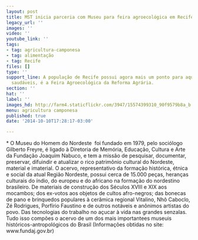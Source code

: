 ```yaml
---
layout: post
title: MST inicia parceria com Museu para feira agroecológica em Recife
legacy_url: ''
images: ''
video: ''
youtube_link: ''
tags:
- tag: agricultura-camponesa
- tag: alimentação
- tag: Recife
files: []
type: ''
support_line: A população de Recife possui agora mais um ponto para aquisição de produtos
  saudáveis, é a Feira Agroecológica da Reforma Agrária.
section: ''
hat: ''
label: ''
images_hd: http://farm4.staticflickr.com/3947/15574399310_90f9579b8a_b.jpg
menu: agricultura camponesa
published: true
date: '2014-10-10T17:28:17-03:00'

---
```

<p>* O Museu do Homem do Nordeste &nbsp;foi fundado em 1979, pelo soci&oacute;logo Gilberto Freyre, &eacute; ligado &agrave; Diretoria de Mem&oacute;ria, Educa&ccedil;&atilde;o, Cultura e Arte da Funda&ccedil;&atilde;o Joaquim Nabuco, e tem a miss&atilde;o de pesquisar, documentar, preservar, difuindir e atualizar o rico patrim&ocirc;nio cultural do Nordeste, material e imaterial. O acervo, representativo da forma&ccedil;&atilde;o hist&oacute;rica, &eacute;tnica e social da atual Regi&atilde;o Nordeste, possui cerca de 15.000 pe&ccedil;as, heran&ccedil;as culturais do &iacute;ndio, do europeu e do africano na forma&ccedil;&atilde;o do nordestino brasileiro. De materiais de constru&ccedil;&atilde;o dos S&eacute;culos XVIII e XIX aos mocambos; dos ex-votos aos objetos de cultos afro-negros; das bonecas de pano e brinquedos populares &agrave; cer&acirc;mica regional Vitalino, Nh&ocirc; Caboclo, Z&eacute; Rodrigues, Porf&iacute;rio Faustino e de outros not&aacute;veis e an&ocirc;nimos artistas do povo. Das tecnologias do trabalho no a&ccedil;ucar &agrave; vida nas grandes senzalas. Tudo isso comp&otilde;es o acervo de um dos mais importantees museuis hist&oacute;ricos-antropol&oacute;gicos do Brasil (Informa&ccedil;&otilde;es obtidas no site: www.fundaj.gov.br)&nbsp;</p>
